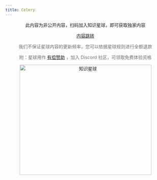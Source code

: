 ```yaml
---
title: Celery
---
```


<div align="center">
此内容为非公开内容，扫码加入知识星球，即可获取独家内容

<a href="https://t.zsxq.com/qk5gZ">内容跳转</a>

<span style="color: rgb(110, 110, 110);">
我们不保证星球内容的更新频率，您可以依据星球规则进行全额退款
</span>

<p style="font-size: 14px; color: rgb(110,110,110);">
附：星球用作
<a href="https://fastapi-practices.github.io/fastapi_best_architecture_docs/sponsors.html#%E6%9C%89%E5%81%BF%E8%B5%9E%E5%8A%A9">有偿赞助</a>
，加入 Discord 社区，可领取免费体验资格
</p>

<img height="349" width="415" src="https://wu-clan.github.io/picx-images-hosting/知识星球.png" alt="知识星球">

</div>

